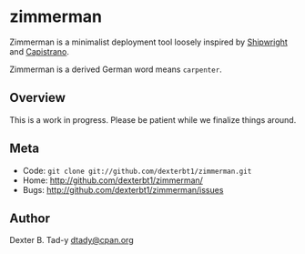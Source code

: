 zimmerman
=========

Zimmerman is a minimalist deployment tool loosely inspired by
[Shipwright](http://search.cpan.org/perldoc?Shipwright) and 
[Capistrano](http://www.capify.org/).

Zimmerman is a derived German word means `carpenter`.

Overview
--------

This is a work in progress. Please be patient while we finalize things around.


Meta
----

* Code: `git clone git://github.com/dexterbt1/zimmerman.git`
* Home: <http://github.com/dexterbt1/zimmerman/>
* Bugs: <http://github.com/dexterbt1/zimmerman/issues>


Author
------

Dexter B. Tad-y <dtady@cpan.org>

